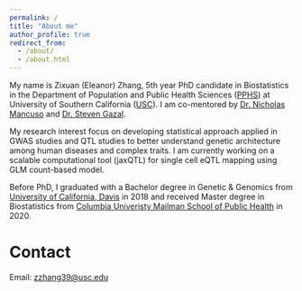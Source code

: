 ```yaml
---
permalink: /
title: "About me"
author_profile: true
redirect_from: 
  - /about/
  - /about.html
---
```


My name is Zixuan (Eleanor) Zhang, 5th year PhD candidate in Biostatistics in the Department of Population and Public Health Sciences ([PPHS](https://pphs.usc.edu/)) at University of Southern California ([USC](https://www.usc.edu/)). I am co-mentored by [Dr. Nicholas Mancuso](https://www.mancusolab.com/lab-members) and [Dr. Steven Gazal](https://gazal-lab.org/lab-members). 

My research interest focus on developing statistical approach applied in GWAS studies and QTL studies to better understand genetic architecture among human diseases and complex traits. I am currently working on a scalable computational tool (jaxQTL) for single cell eQTL mapping using GLM count-based model.

Before PhD, I graduated with a Bachelor degree in Genetic & Genomics from [University of California, Davis](https://www.ucdavis.edu/) in 2018 and received Master degree in Biostatistics from [Columbia Univeristy Mailman School of Public Health](https://www.mailman.columbia.edu/) in 2020. 


Contact
=======
Email: zzhang39@usc.edu
